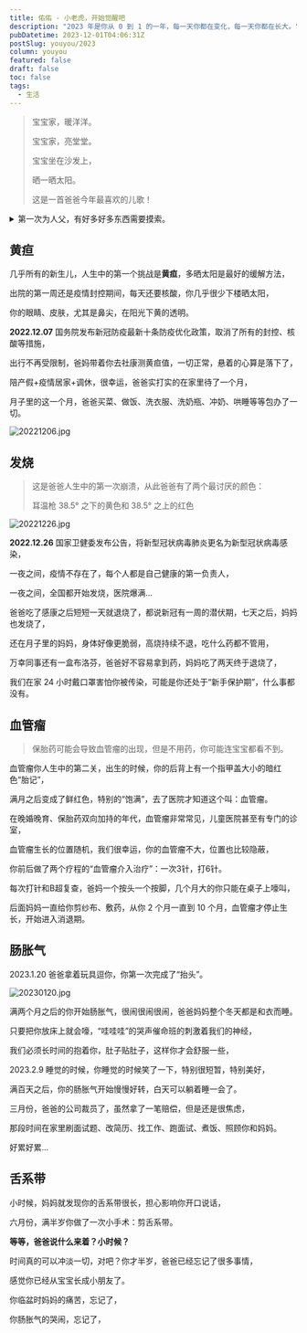 ```yaml
---
title: 佑佑 - 小老虎，开始觉醒吧
description: "2023 年是你从 0 到 1 的一年，每一天你都在变化，每一天你都在长大。"
pubDatetime: 2023-12-01T04:06:31Z
postSlug: youyou/2023
column: youyou
featured: false
draft: false
toc: false
tags:
  - 生活
---
```


> 宝宝家，暖洋洋。
>
> 宝宝家，亮堂堂。
>
> 宝宝坐在沙发上，
>
> 晒一晒太阳。
>
> 这是一首爸爸今年最喜欢的儿歌！


<details>
<summary>第一次为人父，有好多好多东西需要摸索。</summary>

- 怎么给妈妈做月子餐；
- 怎么处理婆媳关系；
- 怎么给你冲奶；
- 怎么给你喂奶；
- 怎么给你拍嗝；
- 怎么给你哄睡；
- 怎么给你换纸尿裤；
- 怎么给你洗澡；
- 怎么给你的脐带消毒；
- 怎么给你穿衣；
- 怎么给你裹包被；
- ...
</details>

## 黄疸

几乎所有的新生儿，人生中的第一个挑战是**黄疸**，多晒太阳是最好的缓解方法，

出院的第一周还是疫情封控期间，每天还要核酸，你几乎很少下楼晒太阳，

你的眼睛、皮肤，尤其是鼻尖，在阳光下黄的透明。

**2022.12.07** 国务院发布新冠防疫最新十条防疫优化政策，取消了所有的封控、核酸等措施，

出行不再受限制，爸妈带着你去社康测黄疸值，一切正常，悬着的心算是落下了，

陪产假+疫情居家+调休，很幸运，爸爸实打实的在家里待了一个月，

月子里的这一个月，爸爸买菜、做饭、洗衣服、洗奶瓶、冲奶、哄睡等等包办了一切。

![20221206.jpg](/images/youyou/20221206.jpg)

## 发烧

> 这是爸爸人生中的第一次崩溃，从此爸爸有了两个最讨厌的颜色：
>
> 耳温枪 38.5° 之下的黄色和 38.5° 之上的红色

![20221226.jpg](/images/youyou/20221226.jpg)

**2022.12.26** 国家卫健委发布公告，将新型冠状病毒肺炎更名为新型冠状病毒感染，

一夜之间，疫情不存在了，每个人都是自己健康的第一负责人，

一夜之间，全国都开始发烧，医院爆满...

爸爸吃了感康之后短短一天就退烧了，都说新冠有一周的潜伏期，七天之后，妈妈也发烧了，

还在月子里的妈妈，身体好像更脆弱，高烧持续不退，吃什么药都不管用，

万幸同事还有一盒布洛芬，爸爸好不容易拿到药，妈妈吃了两天终于退烧了，

我们在家 24 小时戴口罩害怕你被传染，可能是你还处于“新手保护期”，什么事都没有。

## 血管瘤

> 保胎药可能会导致血管瘤的出现，但是不用药，你可能连宝宝都看不到。

血管瘤你人生中的第二关，出生的时候，你的后背上有一个指甲盖大小的暗红色“胎记”，

满月之后变成了鲜红色，特别的“饱满”，去了医院才知道这个叫：血管瘤。

在晚婚晚育、保胎药双向加持的年代，血管瘤非常常见，儿童医院甚至有专门的诊室，

血管瘤生长的位置随机，我们很幸运，你的血管瘤不大，位置也比较隐蔽，

你前后做了两个疗程的“血管瘤介入治疗”：一次3针，打6针。

每次打针和B超复查，爸妈一个按头一个按脚，几个月大的你只能在桌子上嚎叫，

后面妈妈一直给你剪纱布、敷药，从你 2 个月一直到 10 个月，血管瘤才停止生长，开始进入消退期。

## 肠胀气

2023.1.20 爸爸拿着玩具逗你，你第一次完成了“抬头”。

![20230120.jpg](/images/youyou/20230120.jpg)

满两个月之后的你开始肠胀气，很闹很闹很闹，爸爸妈妈整个冬天都是和衣而睡。

只要把你放床上就会嚎，“哇哇哇”的哭声催命班的刺激着我们的神经，

我们必须长时间的抱着你，肚子贴肚子，这样你才会舒服一些，

2023.2.9 睡觉的时候，你睡觉的时候笑了一下，特别很短暂，特别美好，

满百天之后，你的肠胀气开始慢慢好转，白天可以躺着睡一会了。

三月份，爸爸的公司裁员了，虽然拿了一笔赔偿，但是还是很焦虑，

那段时间在家里刷面试题、改简历、找工作、跑面试、煮饭、照顾你和妈妈。

好累好累...

## 舌系带

小时候，妈妈就发现你的舌系带很长，担心影响你开口说话，

六月份，满半岁你做了一次小手术：剪舌系带。

**等等，爸爸说什么来着？小时候？**

时间真的可以冲淡一切，对吧？你才半岁，爸爸已经忘记了很多事情，

感觉你已经从宝宝长成小朋友了。

你临盆时妈妈的痛苦，忘记了，

你肠胀气的哭闹，忘记了，

